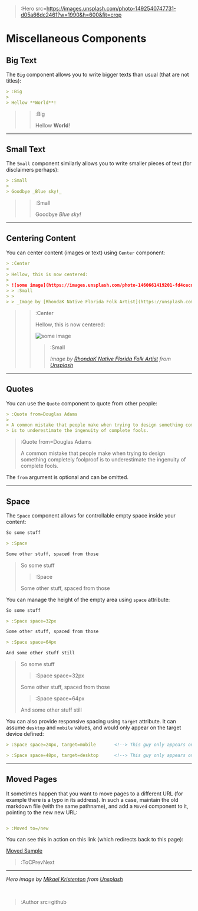 > :Hero src=https://images.unsplash.com/photo-1492540747731-d05a66dc2461?w=1990&h=600&fit=crop


# Miscellaneous Components

## Big Text

The `Big` component allows you to write bigger texts than usual (that are not titles):

```md
> :Big
>
> Hellow **World**!
```

> > :Big
> >
> > Hellow **World**!

---

## Small Text

The `Small` component similarly allows you to write smaller pieces of text (for disclaimers perhaps):

```md
> :Small
>
> Goodbye _Blue sky!_
```

> > :Small
> >
> > Goodbye _Blue sky!_

---

## Centering Content

You can center content (images or text) using `Center` component:

```md
> :Center
>
> Hellow, this is now centered:
>
> ![some image](https://images.unsplash.com/photo-1460661419201-fd4cecdf8a8b?fit=crop&w=256&h=256&q=80)
> > :Small
> >
> > _Image by [RhondaK Native Florida Folk Artist](https://unsplash.com/@rhondak) from [Unsplash](https://unsplash.com)_
```

> > :Center
> >
> > Hellow, this is now centered:
> >
> > ![some image](https://images.unsplash.com/photo-1460661419201-fd4cecdf8a8b?fit=crop&w=256&h=256&q=80)
> > > :Small
> > >
> > > _Image by [RhondaK Native Florida Folk Artist](https://unsplash.com/@rhondak) from [Unsplash](https://unsplash.com)_

---

## Quotes

You can use the `Quote` component to quote from other people:

```md
> :Quote from=Douglas Adams
>
> A common mistake that people make when trying to design something completely foolproof
> is to underestimate the ingenuity of complete fools.
```

> :Quote from=Douglas Adams
>
> A common mistake that people make when trying to design something completely foolproof
> is to underestimate the ingenuity of complete fools.

The `from` argument is optional and can be omitted.

---

## Space

The `Space` component allows for controllable empty space inside your content:

```md
So some stuff

> :Space

Some other stuff, spaced from those
```

> So some stuff
>
> > :Space
>
> Some other stuff, spaced from those

You can manage the height of the empty area using `space` attribute:


```md
So some stuff

> :Space space=32px

Some other stuff, spaced from those

> :Space space=64px

And some other stuff still
```

> So some stuff
>
> > :Space space=32px
>
> Some other stuff, spaced from those
>
> > :Space space=64px
>
> And some other stuff still

You can also provide responsive spacing using `target` attribute. It can assume `desktop` and `mobile`
values, and would only appear on the target device defined:

```md
> :Space space=24px, target=mobile       <!--> This guy only appears on mobile -->

> :Space space=48px, target=desktop      <!--> This guy only appears on desktops -->
```

---

## Moved Pages

It sometimes happen that you want to move pages to a different URL (for example there is a typo in its address).
In such a case, maintain the old markdown file (with the same pathname), and add a `Moved` component
to it, pointing to the new new URL:

```md | /posts/old.md

> :Moved to=/new

```

You can see this in action on this link (which redirects back to this page):

<div>
<a href="/moved-sample" target="_blank">Moved Sample</a>
</div>

> :ToCPrevNext

---

_Hero image by [Mikael Kristenton](https://unsplash.com/@mikael_k) from [Unsplash](https://unsplash.com)_

<br>

> :Author src=github
